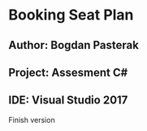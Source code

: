 # Booking Seat Plan
## Author: Bogdan Pasterak
## Project: Assesment C#
## IDE: Visual Studio 2017
Finish version
